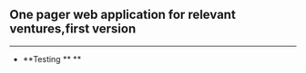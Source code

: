 ## One pager web application for relevant ventures,first version
--------------------------------
- **Testing ** **